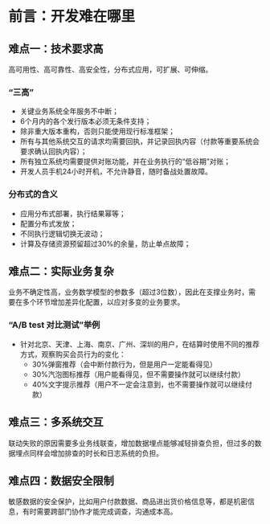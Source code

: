 # 前言：开发难在哪里

## 难点一：技术要求高
高可用性、高可靠性、高安全性，分布式应用，可扩展、可伸缩。

### “三高”
* 关键业务系统全年服务不中断；
* 6个月内的各个发行版本必须无条件支持；
* 除非重大版本重构，否则只能使用现行标准框架；
* 所有与其他系统交互的请求均需要回执，并记录回执内容（付款等重要系统会要求确认回执内容）；
* 所有独立系统均需要提供对账功能，并在业务执行的“低谷期”对账；
* 开发人员手机24小时开机，不允许静音，随时备战处置故障。

### 分布式的含义
* 应用分布式部署，执行结果幂等；
* 配置分布式发放；
* 不同执行逻辑切换无波动；
* 计算及存储资源预留超过30%的余量，防止单点故障；

## 难点二：实际业务复杂
业务不确定性高，业务数学模型的参数多（超过3位数），因此在支撑业务时，需要在多个环节增加差异化配置，以应对多变的业务要求。

### “A/B test 对比测试”举例
* 针对北京、天津、上海、南京、广州、深圳的用户，在结算时使用不同的推荐方式，观察购买会员行为的变化：
    * 30%弹窗推荐（会中断付款行为，但是用户一定能看得见）
    * 30%汽泡图标推荐（用户能看得见，但不需要操作就可以继续付款）
    * 40%文字提示推荐（用户不一定会注意到，也不需要操作就可以继续付款）

## 难点三：多系统交互
联动失败的原因需要多业务线联查，增加数据埋点能够减轻排查负担，但过多的数据埋点同样会增加排查的时长和日志系统的负担。

## 难点四：数据安全限制
敏感数据的安全保护，比如用户付款数据、商品进出货价格信息等，都是机密信息，有时需要跨部门协作才能完成调查，沟通成本高。